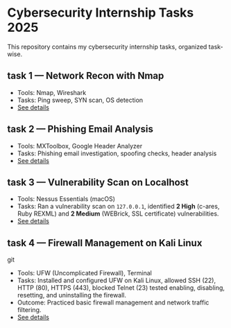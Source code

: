 # Cybersecurity Internship Tasks 2025

This repository contains my cybersecurity internship tasks, organized task-wise.

## task 1 — Network Recon with Nmap
- Tools: Nmap, Wireshark
- Tasks: Ping sweep, SYN scan, OS detection
- [See details](task1/README.md)

## task 2 — Phishing Email Analysis
- Tools: MXToolbox, Google Header Analyzer
- Tasks: Phishing email investigation, spoofing checks, header analysis
- [See details](task2/README.md)

## task 3 — Vulnerability Scan on Localhost

  * Tools: Nessus Essentials (macOS)
  * Tasks: Ran a vulnerability scan on `127.0.0.1`, identified **2 High** (c-ares, Ruby REXML) and **2 Medium** (WEBrick, SSL certificate) vulnerabilities.
  * [See details](./task3)

## task 4 — Firewall Management on Kali Linux

git
-	Tools: UFW (Uncomplicated Firewall), Terminal
-	Tasks: Installed and configured UFW on Kali Linux, allowed SSH (22), HTTP (80), HTTPS (443), blocked Telnet (23)
  tested enabling, disabling, resetting, and uninstalling the firewall.
-	Outcome: Practiced basic firewall management and network traffic filtering.
- [See details](./task4/)